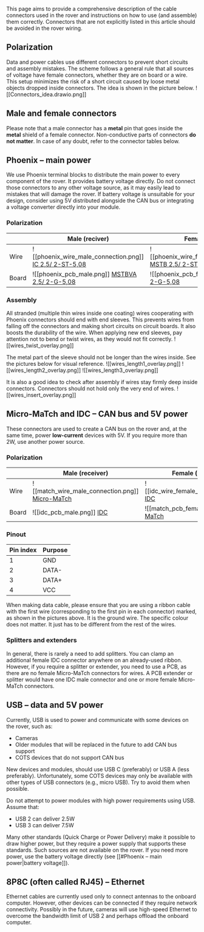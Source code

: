 This page aims to provide a comprehensive description of the cable connectors used in the rover and instructions on how to use (and assemble) them correctly. Connectors that are not explicitly listed in this article should be avoided in the rover wiring.

## Polarization
Data and power cables use different connectors to prevent short circuits and assembly mistakes. The scheme follows a general rule that all sources of voltage have female connectors, whether they are on board or a wire. This setup minimizes the risk of a short circuit caused by loose metal objects dropped inside connectors. The idea is shown in the picture below.
![[Connectors_idea.drawio.png]]

## Male and female connectors
Please note that a male connector has a **metal** pin that goes inside the **metal** shield of a female connector. Non-conductive parts of connectors **do not matter**. In case of any doubt, refer to the connector tables below.

## Phoenix – main power
We use Phoenix terminal blocks to distribute the main power to every component of the rover. It provides battery voltage directly. Do not connect those connectors to any other voltage source, as it may easily lead to mistakes that will damage the rover. If battery voltage is unsuitable for your design, consider using 5V distributed alongside the CAN bus or integrating a voltage converter directly into your module.

### Polarization

|       | Male (reciver)         | Female (source)       |
|-------|------------------------|-----------------------|
| Wire  | ![[phoenix_wire_male_connection.png]]  [IC 2,5/ 2-ST-5,08](https://www.phoenixcontact.com/en-us/products/pcb-plug-ic-25-2-st-508-1786174)    | ![[phoenix_wire_female_connection.png]]  [MSTB 2,5/ 2-ST-5,08](https://www.phoenixcontact.com/en-us/products/pcb-plug-mstb-25-2-st-508-1757019) |
| Board | ![[phoenix_pcb_male.png]]  [MSTBVA 2,5/ 2-G-5,08](https://www.phoenixcontact.com/en-us/products/pcb-header-mstbva-25-2-g-508-1755736) | ![[phoenix_pcb_female.png]]  [ICV 2,5/ 2-G-5,08](https://www.phoenixcontact.com/en-us/products/pcb-header-icv-25-2-g-508-1785942)   |


### Assembly
All stranded (multiple thin wires inside one coating) wires cooperating with Phoenix connectors should end with end sleeves. This prevents wires from falling off the connectors and making short circuits on circuit boards. It also boosts the durability of the wire. When applying new end sleeves, pay attention not to bend or twist wires, as they would not fit correctly.
![[wires_twist_overlay.png]]

The metal part of the sleeve should not be longer than the wires inside. See the pictures below for visual reference.
![[wires_length1_overlay.png]]
![[wires_length2_overlay.png]]
![[wires_length3_overlay.png]]

It is also a good idea to check after assembly if wires stay firmly deep inside connectors. Connectors should not hold only the very end of wires.
![[wires_insert_overlay.png]]

## Micro-MaTch and IDC – CAN bus and 5V power
These connectors are used to create a CAN bus on the rover and, at the same time, power **low-current** devices with 5V. If you require more than 2W, use another power source.

### Polarization

|       | Male (receiver) | Female (source) |
|-------|----------------|-----------------|
| Wire  | ![[match_wire_male_connection.png]]  [Micro-MaTch](https://www.te.com/usa-en/product-7-215083-4.html)  | ![[idc_wire_female_connection.png]]  [IDC](https://www.amphenol-cs.com/quickie-71600104lf.html)           |
| Board | ![[idc_pcb_male.png]]  [IDC](https://www.amphenol-cs.com/quickie-75869330lf.html)          | ![[match_pcb_female.png]]  [Micro-MaTch](https://www.te.com/usa-en/product-7-215079-4.html)   |

### Pinout

| Pin index | Purpose |
|-----------|---------|
| 1         | GND     |
| 2         | DATA-   |
| 3         | DATA+   |
| 4         | VCC     |

When making data cable, please ensure that you are using a ribbon cable with the first wire (corresponding to the first pin in each connector) marked, as shown in the pictures above. It is the ground wire. The specific colour does not matter. It just has to be different from the rest of the wires.

### Splitters and extenders
In general, there is rarely a need to add splitters. You can clamp an additional female IDC connector anywhere on an already-used ribbon. However, if you require a splitter or extender, you need to use a PCB, as there are no female Micro-MaTch connectors for wires. A PCB extender or splitter would have one IDC male connector and one or more female Micro-MaTch connectors.

## USB – data and 5V power
Currently, USB is used to power and communicate with some devices on the rover, such as:

- Cameras
- Older modules that will be replaced in the future to add CAN bus support
- COTS devices that do not support CAN bus

New devices and modules, should use USB C (preferably) or USB A (less preferably). Unfortunately, some COTS devices may only be available with other types of USB connectors (e.g., micro USB). Try to avoid them when possible.

Do not attempt to power modules with high power requirements using USB. Assume that:

- USB 2 can deliver 2.5W
- USB 3 can deliver 7.5W

Many other standards (Quick Charge or Power Delivery) make it possible to draw higher power, but they require a power supply that supports these standards. Such sources are not available on the rover. If you need more power, use the battery voltage directly (see [[#Phoenix – main power|battery voltage]]).

## 8P8C (often called RJ45) – Ethernet
Ethernet cables are currently used only to connect antennas to the onboard computer. However, other devices can be connected if they require network connectivity. Possibly in the future, cameras will use high-speed Ethernet to overcome the bandwidth limit of USB 2 and perhaps offload the onboard computer.